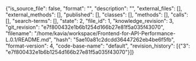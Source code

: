 {"is_source_file": false, "format": "", "description": "", "external_files": [], "external_methods": [], "published": [], "classes": [], "methods": [], "calls": [], "search-terms": [], "state": 2, "file_id": 1, "knowledge_revision": 3, "git_revision": "e7f800432e1b6b1254d166b27e81f5a035f43070", "filename": "/home/kavia/workspace/Frontend-for-API-Performance-L.0.1/README.md", "hash": "5ae10a81c2dcdd36447262eb4be6f5fb", "format-version": 4, "code-base-name": "default", "revision_history": [{"3": "e7f800432e1b6b1254d166b27e81f5a035f43070"}]}